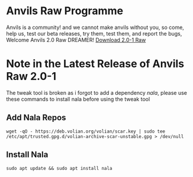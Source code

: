 # Anvils Raw Programme
Anvils is a community! and we cannot make anvils without you, so come, help us, test our beta releases, try them, test them, and report the bugs, Welcome Anvils 2.0 Raw DREAMER!
[Download 2.0-1 Raw](https://drive.google.com/file/d/1qy8uc82xfh3gdpTyM1uN-KLNve4feuEb/view?usp=sharing)

# Note in the Latest Release of Anvils Raw 2.0-1
The tweak tool is broken as i forgot to add a dependency *nala*, please use these commands to install nala before using the tweak tool

## Add Nala Repos
```echo "deb https://deb.volian.org/volian/ scar main" | sudo tee /etc/apt/sources.list.d/volian-archive-scar-unstable.list
wget -qO - https://deb.volian.org/volian/scar.key | sudo tee /etc/apt/trusted.gpg.d/volian-archive-scar-unstable.gpg > /dev/null
```

## Install Nala
```
sudo apt update && sudo apt install nala
```
